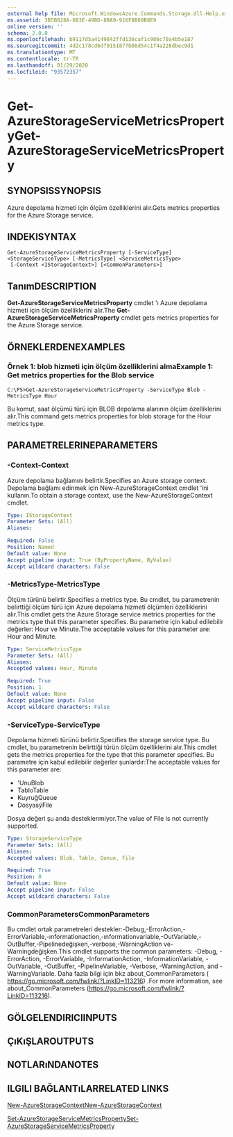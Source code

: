 ```yaml
---
external help file: Microsoft.WindowsAzure.Commands.Storage.dll-Help.xml
ms.assetid: 3B5B828A-6B3E-49BD-8BA9-916F8B69B8E9
online version: ''
schema: 2.0.0
ms.openlocfilehash: b9117d5a4149842ffd136caf1c986c70a4b5e187
ms.sourcegitcommit: 4d2c178cd6df9151877b08d54c1f4a228dbec9d1
ms.translationtype: MT
ms.contentlocale: tr-TR
ms.lasthandoff: 01/29/2020
ms.locfileid: "93572357"
---
```

# <span data-ttu-id="ba1e6-101">Get-AzureStorageServiceMetricsProperty</span><span class="sxs-lookup"><span data-stu-id="ba1e6-101">Get-AzureStorageServiceMetricsProperty</span></span>

## <span data-ttu-id="ba1e6-102">SYNOPSIS</span><span class="sxs-lookup"><span data-stu-id="ba1e6-102">SYNOPSIS</span></span>
<span data-ttu-id="ba1e6-103">Azure depolama hizmeti için ölçüm özelliklerini alır.</span><span class="sxs-lookup"><span data-stu-id="ba1e6-103">Gets metrics properties for the Azure Storage service.</span></span>

## <span data-ttu-id="ba1e6-104">INDEKI</span><span class="sxs-lookup"><span data-stu-id="ba1e6-104">SYNTAX</span></span>

```
Get-AzureStorageServiceMetricsProperty [-ServiceType] <StorageServiceType> [-MetricsType] <ServiceMetricsType>
 [-Context <IStorageContext>] [<CommonParameters>]
```

## <span data-ttu-id="ba1e6-105">Tanım</span><span class="sxs-lookup"><span data-stu-id="ba1e6-105">DESCRIPTION</span></span>
<span data-ttu-id="ba1e6-106">**Get-AzureStorageServiceMetricsProperty** cmdlet 'ı Azure depolama hizmeti için ölçüm özelliklerini alır.</span><span class="sxs-lookup"><span data-stu-id="ba1e6-106">The **Get-AzureStorageServiceMetricsProperty** cmdlet gets metrics properties for the Azure Storage service.</span></span>

## <span data-ttu-id="ba1e6-107">ÖRNEKLERDEN</span><span class="sxs-lookup"><span data-stu-id="ba1e6-107">EXAMPLES</span></span>

### <span data-ttu-id="ba1e6-108">Örnek 1: blob hizmeti için ölçüm özelliklerini alma</span><span class="sxs-lookup"><span data-stu-id="ba1e6-108">Example 1: Get metrics properties for the Blob service</span></span>
```
C:\PS>Get-AzureStorageServiceMetricsProperty -ServiceType Blob -MetricsType Hour
```

<span data-ttu-id="ba1e6-109">Bu komut, saat ölçümü türü için BLOB depolama alanının ölçüm özelliklerini alır.</span><span class="sxs-lookup"><span data-stu-id="ba1e6-109">This command gets metrics properties for blob storage for the Hour metrics type.</span></span>

## <span data-ttu-id="ba1e6-110">PARAMETRELERINE</span><span class="sxs-lookup"><span data-stu-id="ba1e6-110">PARAMETERS</span></span>

### <span data-ttu-id="ba1e6-111">-Context</span><span class="sxs-lookup"><span data-stu-id="ba1e6-111">-Context</span></span>
<span data-ttu-id="ba1e6-112">Azure depolama bağlamını belirtir.</span><span class="sxs-lookup"><span data-stu-id="ba1e6-112">Specifies an Azure storage context.</span></span>
<span data-ttu-id="ba1e6-113">Depolama bağlamı edinmek için New-AzureStorageContext cmdlet 'ini kullanın.</span><span class="sxs-lookup"><span data-stu-id="ba1e6-113">To obtain a storage context, use the New-AzureStorageContext cmdlet.</span></span>

```yaml
Type: IStorageContext
Parameter Sets: (All)
Aliases: 

Required: False
Position: Named
Default value: None
Accept pipeline input: True (ByPropertyName, ByValue)
Accept wildcard characters: False
```

### <span data-ttu-id="ba1e6-114">-MetricsType</span><span class="sxs-lookup"><span data-stu-id="ba1e6-114">-MetricsType</span></span>
<span data-ttu-id="ba1e6-115">Ölçüm türünü belirtir.</span><span class="sxs-lookup"><span data-stu-id="ba1e6-115">Specifies a metrics type.</span></span>
<span data-ttu-id="ba1e6-116">Bu cmdlet, bu parametrenin belirttiği ölçüm türü için Azure depolama hizmeti ölçümleri özelliklerini alır.</span><span class="sxs-lookup"><span data-stu-id="ba1e6-116">This cmdlet gets the Azure Storage service metrics properties for the metrics type that this parameter specifies.</span></span>
<span data-ttu-id="ba1e6-117">Bu parametre için kabul edilebilir değerler: Hour ve Minute.</span><span class="sxs-lookup"><span data-stu-id="ba1e6-117">The acceptable values for this parameter are: Hour and Minute.</span></span>

```yaml
Type: ServiceMetricsType
Parameter Sets: (All)
Aliases: 
Accepted values: Hour, Minute

Required: True
Position: 1
Default value: None
Accept pipeline input: False
Accept wildcard characters: False
```

### <span data-ttu-id="ba1e6-118">-ServiceType</span><span class="sxs-lookup"><span data-stu-id="ba1e6-118">-ServiceType</span></span>
<span data-ttu-id="ba1e6-119">Depolama hizmeti türünü belirtir.</span><span class="sxs-lookup"><span data-stu-id="ba1e6-119">Specifies the storage service type.</span></span>
<span data-ttu-id="ba1e6-120">Bu cmdlet, bu parametrenin belirttiği türün ölçüm özelliklerini alır.</span><span class="sxs-lookup"><span data-stu-id="ba1e6-120">This cmdlet gets the metrics properties for the type that this parameter specifies.</span></span>
<span data-ttu-id="ba1e6-121">Bu parametre için kabul edilebilir değerler şunlardır:</span><span class="sxs-lookup"><span data-stu-id="ba1e6-121">The acceptable values for this parameter are:</span></span>

- <span data-ttu-id="ba1e6-122">'Unu</span><span class="sxs-lookup"><span data-stu-id="ba1e6-122">Blob</span></span> 
- <span data-ttu-id="ba1e6-123">Tablo</span><span class="sxs-lookup"><span data-stu-id="ba1e6-123">Table</span></span>
- <span data-ttu-id="ba1e6-124">Kuyruğ</span><span class="sxs-lookup"><span data-stu-id="ba1e6-124">Queue</span></span>
- <span data-ttu-id="ba1e6-125">Dosyasý</span><span class="sxs-lookup"><span data-stu-id="ba1e6-125">File</span></span> 

<span data-ttu-id="ba1e6-126">Dosya değeri şu anda desteklenmiyor.</span><span class="sxs-lookup"><span data-stu-id="ba1e6-126">The value of File is not currently supported.</span></span>

```yaml
Type: StorageServiceType
Parameter Sets: (All)
Aliases: 
Accepted values: Blob, Table, Queue, File

Required: True
Position: 0
Default value: None
Accept pipeline input: False
Accept wildcard characters: False
```

### <span data-ttu-id="ba1e6-127">CommonParameters</span><span class="sxs-lookup"><span data-stu-id="ba1e6-127">CommonParameters</span></span>
<span data-ttu-id="ba1e6-128">Bu cmdlet ortak parametreleri destekler:-Debug,-ErrorAction,-ErrorVariable,-ınformationaction,-ınformationvariable,-OutVariable,-OutBuffer,-Pipelinedeğişken,-verbose,-WarningAction ve-Warningdeğişken.</span><span class="sxs-lookup"><span data-stu-id="ba1e6-128">This cmdlet supports the common parameters: -Debug, -ErrorAction, -ErrorVariable, -InformationAction, -InformationVariable, -OutVariable, -OutBuffer, -PipelineVariable, -Verbose, -WarningAction, and -WarningVariable.</span></span> <span data-ttu-id="ba1e6-129">Daha fazla bilgi için bkz about_CommonParameters ( https://go.microsoft.com/fwlink/?LinkID=113216) .</span><span class="sxs-lookup"><span data-stu-id="ba1e6-129">For more information, see about_CommonParameters (https://go.microsoft.com/fwlink/?LinkID=113216).</span></span>

## <span data-ttu-id="ba1e6-130">GÖLGELENDIRICI</span><span class="sxs-lookup"><span data-stu-id="ba1e6-130">INPUTS</span></span>

## <span data-ttu-id="ba1e6-131">ÇıKıŞLAR</span><span class="sxs-lookup"><span data-stu-id="ba1e6-131">OUTPUTS</span></span>

## <span data-ttu-id="ba1e6-132">NOTLARıNDA</span><span class="sxs-lookup"><span data-stu-id="ba1e6-132">NOTES</span></span>

## <span data-ttu-id="ba1e6-133">ILGILI BAĞLANTıLAR</span><span class="sxs-lookup"><span data-stu-id="ba1e6-133">RELATED LINKS</span></span>

[<span data-ttu-id="ba1e6-134">New-AzureStorageContext</span><span class="sxs-lookup"><span data-stu-id="ba1e6-134">New-AzureStorageContext</span></span>](./New-AzureStorageContext.md)

[<span data-ttu-id="ba1e6-135">Set-AzureStorageServiceMetricsProperty</span><span class="sxs-lookup"><span data-stu-id="ba1e6-135">Set-AzureStorageServiceMetricsProperty</span></span>](./Set-AzureStorageServiceMetricsProperty.md)


